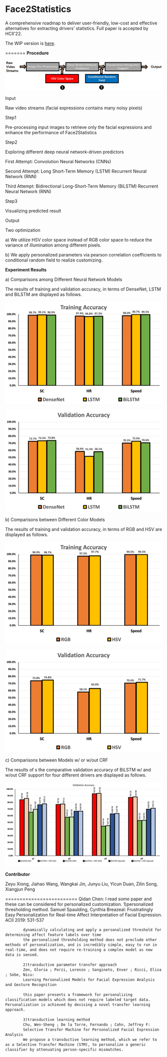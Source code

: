 # Face2Statistics
A comprehensive roadmap to deliver user-friendly, low-cost and effective alternatives for extracting drivers’  statistics. Full paper is accepted by HCII'22.

The WIP version is [here](https://github.com/unnc-ucc/Face2Multimodal).

=======
**Procedure**

![pipeline-optimize](./fig/pipeline-optimize.png)

Input

Raw video streams (facial expressions contains many noisy pixels)

Step1

Pre-processing input images to retrieve only the facial expressions and enhance the performance of Face2Statistics

Step2

Exploring different deep neural network-driven predictors

  First Attempt: Convolution Neural Networks (CNNs) 

  Second Attempt: Long Short-Term Memory (LSTM) Recurrent Neural Network (RNN) 

  Third Attempt: Bidirectional Long-Short-Term Memory (BiLSTM) Recurrent Neural Network (RNN)

Step3

Visualizing predicted result

Output

Two optimization

a) We utilize HSV color space instead of RGB color space to reduce the variance of illumination among different pixels.

b) We apply personalized parameters via pearson correlation coefficients to conditional random field to realize customizing.



**Experiment Results**

a) Comparisons among Different Neural Network Models

 The results of training and validation accuracy, in terms of DenseNet, LSTM and BiLSTM are displayed as follows.

![rgb(train)](./fig/rgb(train).png)

![rgb](./fig/rgb.png)

b) Comparisons between Different Color Models

The results of training and validation accuracy, in terms of RGB and HSV are displayed as follows.

![rgb2hsv(train)](./fig/rgb2hsv(train).png)

![rgb2hsv](./fig/rgb2hsv.png)

c) Comparisons between Models w/ or w/out CRF

The results of s the comparative validation accuracy of BiLSTM w/ and w/out CRF support for four different drivers are displayed as follows.

![crf-result](./fig/crf-result.png)



**Contributor**

Zeyu Xiong, Jiahao Wang, Wangkai Jin, Junyu Liu, Yicun Duan, Zilin Song, Xiangjun Peng


=========================
Qidan Chen: I read some paper and these can be considered for personalized customization.
            1)personalized thresholding method.
            Samuel Spaulding, Cynthia Breazeal:
            Frustratingly Easy Personalization for Real-time Affect Interpretation of Facial Expression. ACII 2019: 531-537

            dynamically calculating and apply a personalized threshold for determining affect feature labels over time
            the personalized thresholding method does not preclude other methods of personalization, and is incredibly simple, easy to run in real-time, and does not require re-training a complex model as new data is sensed.

            2)transductive parameter transfer approach
            Zen, Gloria ; Porzi, Lorenzo ; Sangineto, Enver ; Ricci, Elisa ; Sebe, Nicu:
            Learning Personalized Models for Facial Expression Analysis and Gesture Recognition

            this paper presents a framework for personalizing classification models which does not require labeled target data. Personalization is achieved by devising a novel transfer learning approach.

            3)transductive learning method
            Chu, Wen-Sheng ; De la Torre, Fernando ; Cohn, Jeffrey F:
            Selective Transfer Machine for Personalized Facial Expression Analysis
            We propose a transductive learning method, which we refer to as a Selective Transfer Machine (STM), to personalize a generic classifier by attenuating person-specific mismatches.


            

            